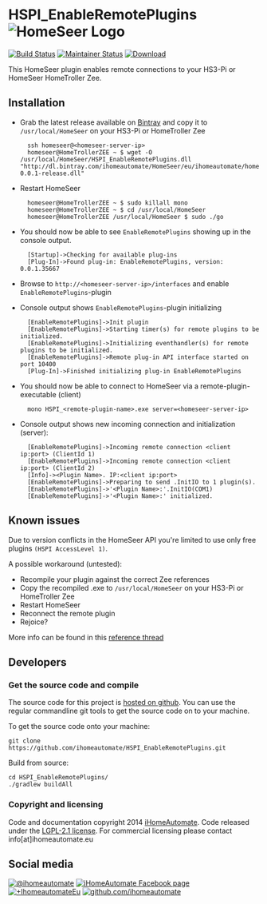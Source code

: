 HSPI_EnableRemotePlugins ![HomeSeer Logo](https://lh5.googleusercontent.com/-ouDt6liIFbo/AAAAAAAAAAI/AAAAAAAAAgA/f-7s9hTpPzw/photo.jpg?sz=20)
==========================

[![Build Status](https://travis-ci.org/ihomeautomate/gradle-homeseer-plugin.png?branch=master)](https://travis-ci.org/ihomeautomate/gradle-homeseer-plugin)
[![Maintainer Status](http://stillmaintained.com/ihomeautomate/gradle-homeseer-plugin.png)](http://stillmaintained.com/ihomeautomate/gradle-homeseer-plugin)
[![Download](https://api.bintray.com/packages/ihomeautomate/HomeSeer/HSPI_EnableRemotePlugins/images/download.svg) ](https://bintray.com/ihomeautomate/HomeSeer/HSPI_EnableRemotePlugins/_latestVersion)

This HomeSeer plugin enables remote connections to your HS3-Pi or HomeSeer HomeTroller Zee.

## Installation
* Grab the latest release available on [Bintray](https://bintray.com/ihomeautomate/HomeSeer/HSPI_EnableRemotePlugins) and copy it to `/usr/local/HomeSeer` on your HS3-Pi or HomeTroller Zee
 
        ssh homeseer@<homeseer-server-ip>
        homeseer@HomeTrollerZEE ~ $ wget -O /usr/local/HomeSeer/HSPI_EnableRemotePlugins.dll "http://dl.bintray.com/ihomeautomate/HomeSeer/eu/ihomeautomate/homeseer/HSPI_EnableRemotePlugins/0.0.1/HSPI_EnableRemotePlugins-0.0.1-release.dll"
 
* Restart HomeSeer
        
        homeseer@HomeTrollerZEE ~ $ sudo killall mono
        homeseer@HomeTrollerZEE ~ $ cd /usr/local/HomeSeer
        homeseer@HomeTrollerZEE /usr/local/HomeSeer $ sudo ./go
        
* You should now be able to see `EnableRemotePlugins` showing up in the console output.

        [Startup]->Checking for available plug-ins
        [Plug-In]->Found plug-in: EnableRemotePlugins, version: 0.0.1.35667

* Browse to `http://<homeseer-server-ip>/interfaces` and enable `EnableRemotePlugins`-plugin
* Console output shows `EnableRemotePlugins`-plugin initializing

        [EnableRemotePlugins]->Init plugin
        [EnableRemotePlugins]->Starting timer(s) for remote plugins to be initialized.
        [EnableRemotePlugins]->Initializing eventhandler(s) for remote plugins to be initialized.
        [EnableRemotePlugins]->Remote plug-in API interface started on port 10400
        [Plug-In]->Finished initializing plug-in EnableRemotePlugins

* You should now be able to connect to HomeSeer via a remote-plugin-executable (client)   

        mono HSPI_<remote-plugin-name>.exe server=<homeseer-server-ip>

* Console output shows new incoming connection and initialization (server):

        [EnableRemotePlugins]->Incoming remote connection <client ip:port> (ClientId 1)
        [EnableRemotePlugins]->Incoming remote connection <client ip:port> (ClientId 2)
        [Info]-><Plugin Name>. IP:<client ip:port>
        [EnableRemotePlugins]->Preparing to send .InitIO to 1 plugin(s).
        [EnableRemotePlugins]->'<Plugin Name>:'.InitIO(COM1)
        [EnableRemotePlugins]->'<Plugin Name>:' initialized.                 

## Known issues

Due to version conflicts in the HomeSeer API you're limited to use only free plugins `(HSPI AccessLevel 1)`. 

A possible workaround (untested):
 
* Recompile your plugin against the correct Zee references
* Copy the recompiled .exe to `/usr/local/HomeSeer` on your HS3-Pi or HomeTroller Zee
* Restart HomeSeer
* Reconnect the remote plugin    
* Rejoice?

More info can be found in this [reference thread](http://forums.homeseer.com/showthread.php?t=169287)

## Developers
### Get the source code and compile

The source code for this project is [hosted on github](https://github.com/ihomeautomate/HSPI_EnableRemotePlugins). You can use the regular commandline git tools to get the source code on to your machine.

To get the source code onto your machine:

    git clone https://github.com/ihomeautomate/HSPI_EnableRemotePlugins.git

Build from source:
    
    cd HSPI_EnableRemotePlugins/
    ./gradlew buildAll
    
### Copyright and licensing
    
Code and documentation copyright 2014 [iHomeAutomate](http://www.iHomeAutomate.eu). Code released under the [LGPL-2.1 license](LICENSE.txt). For commercial licensing please contact info[at]ihomeautomate.eu
    
## Social media

<!-- Please don't remove this: Grab your social icons from https://github.com/carlsednaoui/gitsocial -->

[![@ihomeautomate][1.1]][1]
[![iHomeAutomate Facebook page][2.1]][2]
[![+IhomeautomateEu][3.1]][3]
[![github.com/ihomeautomate][6.1]][6]

<!-- links to social media icons -->
<!-- no need to change these -->

<!-- icons with padding -->

[1.1]: http://i.imgur.com/tXSoThF.png (@ihomeautomate)
[2.1]: http://i.imgur.com/P3YfQoD.png (iHomeAutomate facebook page)
[3.1]: http://i.imgur.com/yCsTjba.png (+iHomeAutomateEu)
[4.1]: http://i.imgur.com/YckIOms.png (tumblr icon with padding)
[5.1]: http://i.imgur.com/1AGmwO3.png (dribbble icon with padding)
[6.1]: http://i.imgur.com/0o48UoR.png (github.com/ihomeautomate)

<!-- icons without padding -->

[1.2]: http://i.imgur.com/wWzX9uB.png (twitter icon without padding)
[2.2]: http://i.imgur.com/fep1WsG.png (facebook icon without padding)
[3.2]: http://i.imgur.com/VlgBKQ9.png (google plus icon without padding)
[4.2]: http://i.imgur.com/jDRp47c.png (tumblr icon without padding)
[5.2]: http://i.imgur.com/Vvy3Kru.png (dribbble icon without padding)
[6.2]: http://i.imgur.com/9I6NRUm.png (github icon without padding)


<!-- links to your social media accounts -->
<!-- update these accordingly -->

[1]: http://twitter.com/ihomeautomate
[2]: https://facebook.com/pages/iHomeAutomate/218034961586842
[3]: https://plus.google.com/+IhomeautomateEu
[6]: http://github.com/ihomeautomate

<!-- Please don't remove this: Grab your social icons from https://github.com/carlsednaoui/gitsocial -->    
